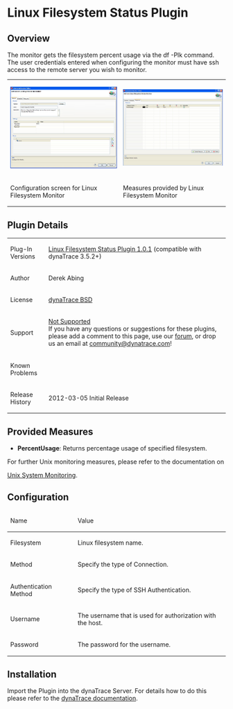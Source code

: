 <html xmlns="http://www.w3.org/1999/xhtml">
<head>
    <title>Linux Filesystem Status Plugin</title>
    <meta http-equiv="Content-Type" content="text/html; charset=UTF-8"/>
    <meta http-equiv="X-UA-Compatible" content="IE=EmulateIE8" />
    <meta content="Scroll Wiki Publisher" name="generator"/>
    <link type="text/css" rel="stylesheet" href="css/blueprint/liquid.css" media="screen, projection"/>
    <link type="text/css" rel="stylesheet" href="css/blueprint/print.css" media="print"/>
    <link type="text/css" rel="stylesheet" href="css/content-style.css" media="screen, projection, print"/>
    <link type="text/css" rel="stylesheet" href="css/screen.css" media="screen, projection"/>
    <link type="text/css" rel="stylesheet" href="css/print.css" media="print"/>
</head>
<body>
                <h1>Linux Filesystem Status Plugin</h1>
    <div class="section-2"  id="73401401_LinuxFilesystemStatusPlugin-Overview"  >
        <h2>Overview</h2>
    <p>
The monitor gets the filesystem percent usage via the df -Plk command. The user credentials entered when configuring the monitor must have ssh access to the remote server you wish to monitor.    </p>
    <div class="tablewrap">
        <table>
<thead class=" "></thead><tfoot class=" "></tfoot><tbody class=" ">    <tr>
            <td rowspan="1" colspan="1">
        <p>
            <img src="images_community/download/attachments/73401401/Linux_Filesystem_Monitor.JPG" alt="images_community/download/attachments/73401401/Linux_Filesystem_Monitor.JPG" class="" />
            </p>
            </td>
                <td rowspan="1" colspan="1">
        <p>
            <img src="images_community/download/attachments/73401401/Linux_Filesystem_Monitor_Measure.JPG" alt="images_community/download/attachments/73401401/Linux_Filesystem_Monitor_Measure.JPG" class="" />
            </p>
            </td>
        </tr>
    <tr>
            <td rowspan="1" colspan="1">
        <p>
Configuration screen for Linux Filesystem Monitor    </p>
            </td>
                <td rowspan="1" colspan="1">
        <p>
Measures provided by Linux Filesystem Monitor    </p>
            </td>
        </tr>
</tbody>        </table>
            </div>
    </div>
    <div class="section-2"  id="73401401_LinuxFilesystemStatusPlugin-PluginDetails"  >
        <h2>Plugin Details</h2>
    <div class="tablewrap">
        <table>
<thead class=" "></thead><tfoot class=" "></tfoot><tbody class=" ">    <tr>
            <td rowspan="1" colspan="1">
        <p>
Plug-In Versions    </p>
            </td>
                <td rowspan="1" colspan="1">
        <p>
<a href="attachments_73335090_1_com.dynatrace.diagnostics.plugins.LinuxFilesystemStatusPlugin_1.0.1.jar">Linux Filesystem Status Plugin 1.0.1</a> (compatible with dynaTrace 3.5.2+)    </p>
            </td>
        </tr>
    <tr>
            <td rowspan="1" colspan="1">
        <p>
Author    </p>
            </td>
                <td rowspan="1" colspan="1">
        <p>
Derek Abing    </p>
            </td>
        </tr>
    <tr>
            <td rowspan="1" colspan="1">
        <p>
License    </p>
            </td>
                <td rowspan="1" colspan="1">
        <p>
<a href="attachments_5275722_2_dynaTraceBSD.txt">dynaTrace BSD</a>    </p>
            </td>
        </tr>
    <tr>
            <td rowspan="1" colspan="1">
        <p>
Support    </p>
            </td>
                <td rowspan="1" colspan="1">
        <p>
<a href="https://community/display/DL/Support+Levels#SupportLevels-Community">Not Supported </a><br/>If you have any questions or suggestions for these plugins, please add a comment to this page, use our <a href="https://community.dynatrace.com/community/pages/viewpage.action?pageId=46628918">forum</a>, or drop us an email at <a href="mailto:community@dynatrace.com">community@dynatrace.com</a>!    </p>
            </td>
        </tr>
    <tr>
            <td rowspan="1" colspan="1">
        <p>
Known Problems    </p>
            </td>
                <td rowspan="1" colspan="1">
        <p>
    </p>
            </td>
        </tr>
    <tr>
            <td rowspan="1" colspan="1">
        <p>
Release History    </p>
            </td>
                <td rowspan="1" colspan="1">
        <p>
2012-03-05 Initial Release    </p>
            </td>
        </tr>
</tbody>        </table>
            </div>
    </div>
    <div class="section-2"  id="73401401_LinuxFilesystemStatusPlugin-ProvidedMeasures"  >
        <h2>Provided Measures</h2>
<ul class=" "><li class=" ">    <p>
<strong class=" ">PercentUsage</strong>: Returns percentage usage of specified filesystem.    </p>
</li></ul>    <p>
For further Unix monitoring measures, please refer to the documentation on    </p>
    <p>
<a href="https://community/display/DOCDT50/Unix+System+Monitoring">Unix System Monitoring</a>.    </p>
    </div>
    <div class="section-2"  id="73401401_LinuxFilesystemStatusPlugin-Configuration"  >
        <h2>Configuration</h2>
    <div class="tablewrap">
        <table>
<thead class=" ">    <tr>
            <td rowspan="1" colspan="1">
        <p>
Name    </p>
            </td>
                <td rowspan="1" colspan="1">
        <p>
Value    </p>
            </td>
        </tr>
</thead><tfoot class=" "></tfoot><tbody class=" ">    <tr>
            <td rowspan="1" colspan="1">
        <p>
Filesystem    </p>
            </td>
                <td rowspan="1" colspan="1">
        <p>
Linux filesystem name.    </p>
            </td>
        </tr>
    <tr>
            <td rowspan="1" colspan="1">
        <p>
Method    </p>
            </td>
                <td rowspan="1" colspan="1">
        <p>
Specify the type of Connection.    </p>
            </td>
        </tr>
    <tr>
            <td rowspan="1" colspan="1">
        <p>
Authentication Method    </p>
            </td>
                <td rowspan="1" colspan="1">
        <p>
Specify the type of SSH Authentication.    </p>
            </td>
        </tr>
    <tr>
            <td rowspan="1" colspan="1">
        <p>
Username    </p>
            </td>
                <td rowspan="1" colspan="1">
        <p>
The username that is used for authorization with the host.    </p>
            </td>
        </tr>
    <tr>
            <td rowspan="1" colspan="1">
        <p>
Password    </p>
            </td>
                <td rowspan="1" colspan="1">
        <p>
The password for the username.    </p>
            </td>
        </tr>
</tbody>        </table>
            </div>
    </div>
    <div class="section-2"  id="73401401_LinuxFilesystemStatusPlugin-Installation"  >
        <h2>Installation</h2>
    <p>
Import the Plugin into the dynaTrace Server. For details how to do this please refer to the <a href="https://community.dynatrace.com/community/display/DOCDT41/Manage+and+Develop+Plugins#ManageandDevelopPlugins-ManageandDevelopPlugins">dynaTrace  documentation</a>.    </p>
    </div>
            </div>
        </div>
        <div class="footer">
        </div>
    </div>
</body>
</html>
